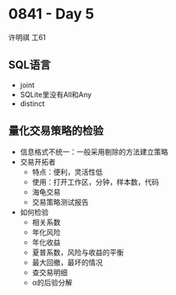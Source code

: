 # 0841 - Day 5

许明祺 工61

## SQL语言

- joint
- SQLite里没有All和Any
- distinct

## 量化交易策略的检验

- 信息格式不统一：一般采用剔除的方法建立策略
- 交易开拓者
  - 特点：便利，灵活性低
  - 使用：打开工作区，分钟，样本数，代码
  - 海龟交易
  - 交易策略测试报告
- 如何检验
  - 相关系数
  - 年化风险
  - 年化收益
  - 夏普系数，风险与收益的平衡
  - 最大回撤，最坏的情况
  - 查交易明细
  - α的后验分解